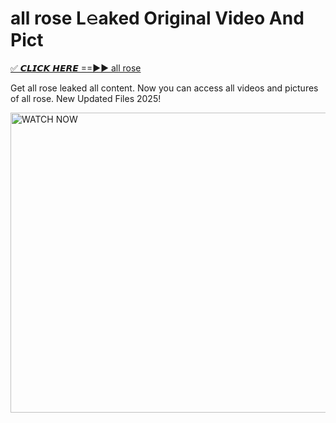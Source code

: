 # all rose L𝚎aked Original Video And Pict

<p><a href="https://cliphot.my.id/all+rose" rel="nofollow">✅ 𝘾𝙇𝙄𝘾𝙆 𝙃𝙀𝙍𝙀 ==►► all rose​</a></p>


<p>Get all rose leaked all content. Now you can access all videos and pictures of all rose. New Updated Files 2025!</p>


<p><a rel="nofollow" title="WATCH NOW" href="https://cliphot.my.id/all+rose"><img border="all+rose" height="480" width="720" title="WATCH NOW" alt="WATCH NOW" src="https://i.ibb.co.com/xMMVF88/686577567.gif"></a></p>